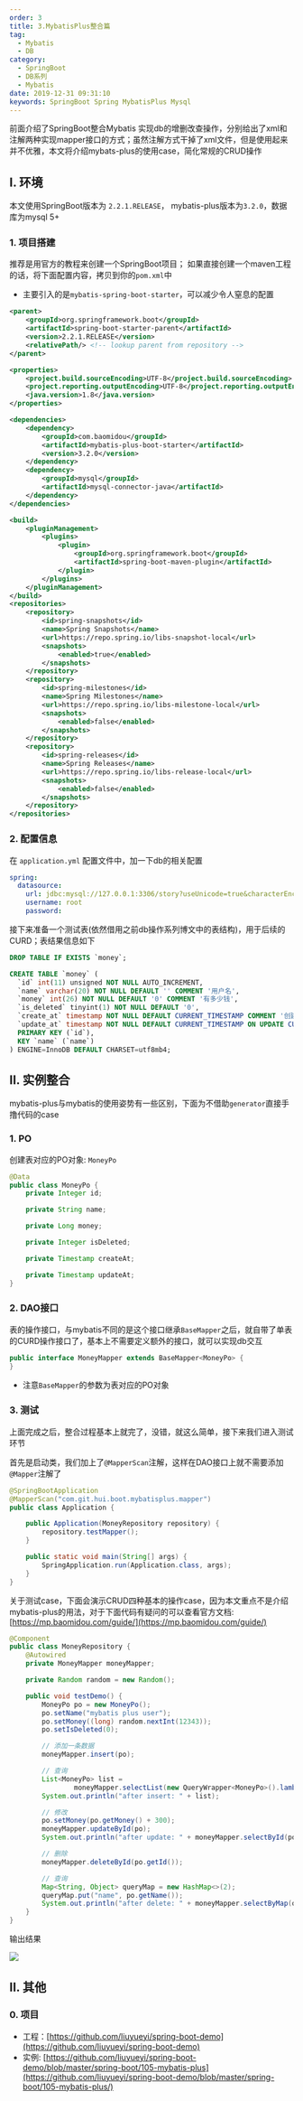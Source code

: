 ```yaml
---
order: 3
title: 3.MybatisPlus整合篇
tag: 
  - Mybatis
  - DB
category: 
  - SpringBoot
  - DB系列
  - Mybatis
date: 2019-12-31 09:31:10
keywords: SpringBoot Spring MybatisPlus Mysql
---
```



前面介绍了SpringBoot整合Mybatis 实现db的增删改查操作，分别给出了xml和注解两种实现mapper接口的方式；虽然注解方式干掉了xml文件，但是使用起来并不优雅，本文将介绍mybats-plus的使用case，简化常规的CRUD操作

<!-- more -->

## I. 环境

本文使用SpringBoot版本为 `2.2.1.RELEASE`， mybatis-plus版本为`3.2.0`，数据库为mysql 5+

### 1. 项目搭建

推荐是用官方的教程来创建一个SpringBoot项目； 如果直接创建一个maven工程的话，将下面配置内容，拷贝到你的`pom.xml`中

- 主要引入的是`mybatis-spring-boot-starter`，可以减少令人窒息的配置


```xml
<parent>
    <groupId>org.springframework.boot</groupId>
    <artifactId>spring-boot-starter-parent</artifactId>
    <version>2.2.1.RELEASE</version>
    <relativePath/> <!-- lookup parent from repository -->
</parent>

<properties>
    <project.build.sourceEncoding>UTF-8</project.build.sourceEncoding>
    <project.reporting.outputEncoding>UTF-8</project.reporting.outputEncoding>
    <java.version>1.8</java.version>
</properties>

<dependencies>
    <dependency>
        <groupId>com.baomidou</groupId>
        <artifactId>mybatis-plus-boot-starter</artifactId>
        <version>3.2.0</version>
    </dependency>
    <dependency>
        <groupId>mysql</groupId>
        <artifactId>mysql-connector-java</artifactId>
    </dependency>
</dependencies>

<build>
    <pluginManagement>
        <plugins>
            <plugin>
                <groupId>org.springframework.boot</groupId>
                <artifactId>spring-boot-maven-plugin</artifactId>
            </plugin>
        </plugins>
    </pluginManagement>
</build>
<repositories>
    <repository>
        <id>spring-snapshots</id>
        <name>Spring Snapshots</name>
        <url>https://repo.spring.io/libs-snapshot-local</url>
        <snapshots>
            <enabled>true</enabled>
        </snapshots>
    </repository>
    <repository>
        <id>spring-milestones</id>
        <name>Spring Milestones</name>
        <url>https://repo.spring.io/libs-milestone-local</url>
        <snapshots>
            <enabled>false</enabled>
        </snapshots>
    </repository>
    <repository>
        <id>spring-releases</id>
        <name>Spring Releases</name>
        <url>https://repo.spring.io/libs-release-local</url>
        <snapshots>
            <enabled>false</enabled>
        </snapshots>
    </repository>
</repositories>
```

### 2. 配置信息

在 `application.yml` 配置文件中，加一下db的相关配置

```yml
spring:
  datasource:
    url: jdbc:mysql://127.0.0.1:3306/story?useUnicode=true&characterEncoding=UTF-8&useSSL=false
    username: root
    password:
```

接下来准备一个测试表(依然借用之前db操作系列博文中的表结构)，用于后续的CURD；表结果信息如下

```sql
DROP TABLE IF EXISTS `money`;

CREATE TABLE `money` (
  `id` int(11) unsigned NOT NULL AUTO_INCREMENT,
  `name` varchar(20) NOT NULL DEFAULT '' COMMENT '用户名',
  `money` int(26) NOT NULL DEFAULT '0' COMMENT '有多少钱',
  `is_deleted` tinyint(1) NOT NULL DEFAULT '0',
  `create_at` timestamp NOT NULL DEFAULT CURRENT_TIMESTAMP COMMENT '创建时间',
  `update_at` timestamp NOT NULL DEFAULT CURRENT_TIMESTAMP ON UPDATE CURRENT_TIMESTAMP COMMENT '更新时间',
  PRIMARY KEY (`id`),
  KEY `name` (`name`)
) ENGINE=InnoDB DEFAULT CHARSET=utf8mb4;
```

## II. 实例整合

mybatis-plus与mybatis的使用姿势有一些区别，下面为不借助`generator`直接手撸代码的case

### 1. PO

创建表对应的PO对象: `MoneyPo`

```java
@Data
public class MoneyPo {
    private Integer id;

    private String name;

    private Long money;

    private Integer isDeleted;

    private Timestamp createAt;

    private Timestamp updateAt;
}
```

### 2. DAO接口

表的操作接口，与mybatis不同的是这个接口继承`BaseMapper`之后，就自带了单表的CURD操作接口了，基本上不需要定义额外的接口，就可以实现db交互


```java
public interface MoneyMapper extends BaseMapper<MoneyPo> {
}
```

- 注意`BaseMapper`的参数为表对应的PO对象

### 3. 测试

上面完成之后，整合过程基本上就完了，没错，就这么简单，接下来我们进入测试环节

首先是启动类，我们加上了`@MapperScan`注解，这样在DAO接口上就不需要添加`@Mapper`注解了

```java
@SpringBootApplication
@MapperScan("com.git.hui.boot.mybatisplus.mapper")
public class Application {

    public Application(MoneyRepository repository) {
        repository.testMapper();
    }

    public static void main(String[] args) {
        SpringApplication.run(Application.class, args);
    }
}
```

关于测试case，下面会演示CRUD四种基本的操作case，因为本文重点不是介绍mybatis-plus的用法，对于下面代码有疑问的可以查看官方文档: [https://mp.baomidou.com/guide/](https://mp.baomidou.com/guide/)

```java
@Component
public class MoneyRepository {
    @Autowired
    private MoneyMapper moneyMapper;

    private Random random = new Random();

    public void testDemo() {
        MoneyPo po = new MoneyPo();
        po.setName("mybatis plus user");
        po.setMoney((long) random.nextInt(12343));
        po.setIsDeleted(0);

        // 添加一条数据
        moneyMapper.insert(po);

        // 查询
        List<MoneyPo> list =
                moneyMapper.selectList(new QueryWrapper<MoneyPo>().lambda().eq(MoneyPo::getName, po.getName()));
        System.out.println("after insert: " + list);

        // 修改
        po.setMoney(po.getMoney() + 300);
        moneyMapper.updateById(po);
        System.out.println("after update: " + moneyMapper.selectById(po.getId()));

        // 删除
        moneyMapper.deleteById(po.getId());

        // 查询
        Map<String, Object> queryMap = new HashMap<>(2);
        queryMap.put("name", po.getName());
        System.out.println("after delete: " + moneyMapper.selectByMap(queryMap));
    }
}
```

输出结果

![](/imgs/191231/00.jpg)

## II. 其他

### 0. 项目

- 工程：[https://github.com/liuyueyi/spring-boot-demo](https://github.com/liuyueyi/spring-boot-demo)
- 实例: [https://github.com/liuyueyi/spring-boot-demo/blob/master/spring-boot/105-mybatis-plus](https://github.com/liuyueyi/spring-boot-demo/blob/master/spring-boot/105-mybatis-plus/)

